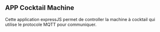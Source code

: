 ## APP Cocktail Machine

Cette application expressJS permet de controller la machine à cocktail qui utilise le protocole MQTT pour communiquer. 
